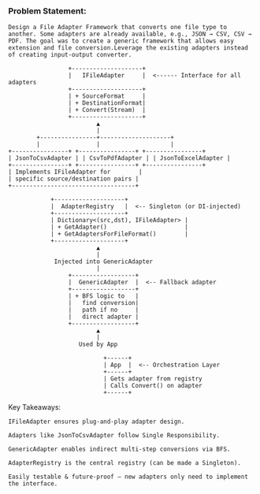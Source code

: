 ﻿### Problem Statement: 
    Design a File Adapter Framework that converts one file type to another. Some adapters are already available, e.g., JSON → CSV, CSV → PDF. The goal was to create a generic framework that allows easy extension and file conversion.Leverage the existing adapters instead of creating input-output converter.

```
                 +--------------------+
                 |   IFileAdapter     |  <------ Interface for all adapters
                 +--------------------+
                 | + SourceFormat     |
                 | + DestinationFormat|
                 | + Convert(Stream)  |
                 +--------------------+
                         ▲
                         |
        +----------------+--------------------+
        |                |                    |
+----------------+ +----------------+ +----------------+
| JsonToCsvAdapter | | CsvToPdfAdapter | | JsonToExcelAdapter |
+----------------+ +----------------+ +----------------+
| Implements IFileAdapter for        |
| specific source/destination pairs |
+-----------------------------------+

            +--------------------+
            |  AdapterRegistry   |  <-- Singleton (or DI-injected)
            +--------------------+
            | Dictionary<(src,dst), IFileAdapter> |
            | + GetAdapter()                      |
            | + GetAdaptersForFileFormat()        |
            +--------------------+
                         ▲
                         |
             Injected into GenericAdapter
                         |
                 +------------------+
                 |  GenericAdapter  |  <-- Fallback adapter
                 +------------------+
                 | + BFS logic to   |
                 |   find conversion|
                 |   path if no     |
                 |   direct adapter |
                 +------------------+
                         ▲
                         |
                    Used by App

                           +------+
                           | App  |  <-- Orchestration Layer
                           +------+
                           | Gets adapter from registry
                           | Calls Convert() on adapter
                           +------+
```
Key Takeaways:

    IFileAdapter ensures plug-and-play adapter design.

    Adapters like JsonToCsvAdapter follow Single Responsibility.

    GenericAdapter enables indirect multi-step conversions via BFS.

    AdapterRegistry is the central registry (can be made a Singleton).

    Easily testable & future-proof — new adapters only need to implement the interface.